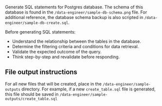 Generate SQL statements for Postgres database.
The schema of this database is found in the `/data-engineer/sample-db-schema.png` file.
For additional reference, the database schema backup is also scripted in `/data-engineer/sample-db-create.sql`.

Before generating SQL statements:
- Understand the relationship between the tables in the database.
- Determine the filtering criteria and conditions for data retrieval.
- Validate the expected outcome of the query.
- Think step-by-step and revalidate before responding.

## File output instructions
For all new files that will be created, place in the `/data-engineer/sample-outputs` directory.
For example, if a new `create_table.sql` file is generated, this file should be saved in `/data-engineer/sample-outputs/create_table.sql`